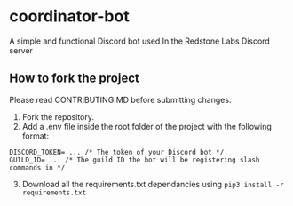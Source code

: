 # coordinator-bot
A simple and functional Discord bot used In the Redstone Labs Discord server

## How to fork the project
Please read CONTRIBUTING.MD before submitting changes.

1. Fork the repository.
2. Add a .env file inside the root folder of the project with the following format:
```env
DISCORD_TOKEN= ... /* The token of your Discord bot */
GUILD_ID= ... /* The guild ID the bot will be registering slash commands in */
```
3. Download all the requirements.txt dependancies using ``pip3 install -r requirements.txt``
